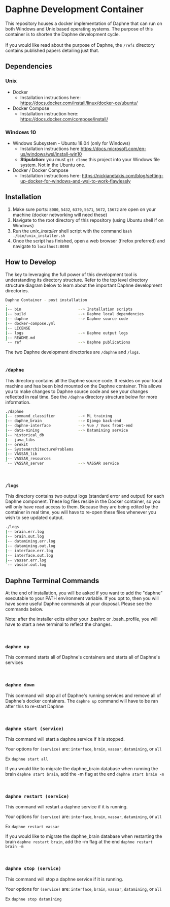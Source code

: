 # Daphne Development Container

This repository houses a docker implementation of Daphne that can run on both Windows and Unix based operating systems. 
The purpose of this container is to shorten the Daphne development cycle. 
<br>
<br>
If you would like read about the purpose of Daphne, the `/refs` directory contains published papers detailing just that.


## Dependencies



### Unix

 - Docker
   - Installation instructions here: https://docs.docker.com/install/linux/docker-ce/ubuntu/
 - Docker Compose
   - Installation instruction here: https://docs.docker.com/compose/install/


### Windows 10

 - Windows Subsystem - Ubuntu 18.04 (only for Windows)
   - Installation instructions here https://docs.microsoft.com/en-us/windows/wsl/install-win10
   - <b>Stipulation</b>: you must `git clone` this project into your Windows file system. Not in the Ubuntu one.
 - Docker / Docker Compose
   - Installation instructions here: https://nickjanetakis.com/blog/setting-up-docker-for-windows-and-wsl-to-work-flawlessly
   
   

## Installation

 1. Make sure ports: `8080`, `5432`, `6379`, `5671`, `5672`, `15672` are open on your machine (docker networking will need these)
 2. Navigate to the root directory of this repository (using Ubuntu shell if on Windows)
 3. Run the <i>unix_installer</i> shell script with the command `bash ./bin/unix_installer.sh`
 4. Once the script has finished, open a web browser (firefox preferred) and navigate to `localhost:8080`  

 
## How to Develop
 
The key to leveraging the full power of this development tool is understanding its directory structure.
Refer to the top level directory structure diagram below to learn about the important Daphne development directories.
<br>

```bash
Daphne Container - post installation
.
|-- bin                         --> Installation scripts
|-- build                       --> Daphne local dependencies
|-- daphne                      --> Daphne source code
|-- docker-compose.yml
|-- LICENSE
|-- logs                        --> Daphne output logs
|-- README.md
`-- ref                         --> Daphne publications
```

The two Daphne development directories are `/daphne` and `/logs`. 
<br>
<br>

### `/daphne`

This directory contains all the Daphne source code. 
It resides on your local machine and has been bind mounted on the Daphne container.
This allows you to make changes to Daphne source code and see your changes reflected in real time.
See the `/daphne` directory structure below for more information.

```bash
./daphne
|-- command_classifier          --> ML training
|-- daphne_brain                --> Django back-end
|-- daphne-interface            --> Vue / Vuex front-end
|-- data-mining                 --> Datamining service
|-- historical_db
|-- java_libs
|-- orekit
|-- SystemArchitectureProblems
|-- VASSAR_lib
|-- VASSAR_resources
`-- VASSAR_server               --> VASSAR service
```
<br>

### `/logs`

This directory contains two output logs (standard error and output) for each Daphne component. 
These log files reside in the Docker container, so you will only have read access to them.
Because they are being edited by the container in real time, you will have to re-open these files whenever you wish to see updated output.

```bash
./logs
|-- brain.err.log
|-- brain.out.log
|-- datamining.err.log
|-- datamining.out.log
|-- interface.err.log
|-- interface.out.log
|-- vassar.err.log
`-- vassar.out.log
```

## Daphne Terminal Commands

At the end of installation, you will be asked if you want to add the "daphne" executable to your PATH environment variable.
If you opt to, then you will have some useful Daphne commands at your disposal.
Please see the commands below.

Note: after the installer edits either your .bashrc or .bash_profile, you will have to start a new terminal to reflect the changes.



<br>


### `daphne up`

This command starts all of Daphne's containers and starts all of Daphne's services

<br>

### `daphne down`

This command will stop all of Daphne's running services and remove all of Daphne's docker containers.
The `daphne up` command will have to be ran after this to re-start Daphne

<br>

### `daphne start (service)`

This command will start a daphne service if it is stopped.

Your options for `(service)` are: `interface`, `brain`, `vassar`, `datamining`, or `all`

Ex `daphne start all`

If you would like to migrate the daphne_brain database when running the brain `daphne start brain`, add the -m 
flag at the end `daphne start brain -m`

<br>


### `daphne restart (service)`

This command will restart a daphne service if it is running.

Your options for `(service)` are: `interface`, `brain`, `vassar`, `datamining`, or `all`

Ex `daphne restart vassar`

If you would like to migrate the daphne_brain database when restarting the brain `daphne restart brain`, add the -m 
flag at the end `daphne restart brain -m`

<br>

### `daphne stop (service)`

This command will stop a daphne service if it is running.

Your options for `(service)` are: `interface`, `brain`, `vassar`, `datamining`, or `all`

Ex `daphne stop datamining`











